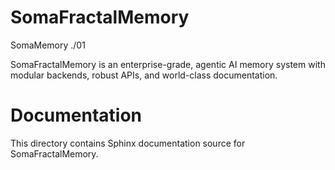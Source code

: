 # SomaFractalMemory

SomaMemory ./01

SomaFractalMemory is an enterprise-grade, agentic AI memory system with modular backends, robust APIs, and world-class documentation.

# Documentation

This directory contains Sphinx documentation source for SomaFractalMemory.
